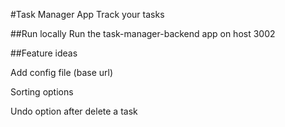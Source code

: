 #Task Manager App
Track your tasks

##Run locally
Run the task-manager-backend app on host 3002


##Feature ideas

   Add config file (base url)

Sorting options

Undo option after delete a task


